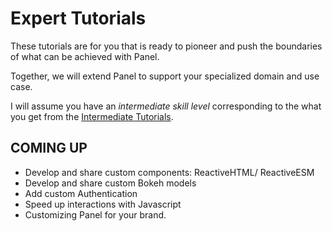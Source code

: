 # Expert Tutorials


These tutorials are for you that is ready to pioneer and push the boundaries of what can be achieved with Panel.

Together, we will extend Panel to support your specialized domain and use case.

I will assume you have an *intermediate skill level* corresponding to the what you get from the [Intermediate Tutorials](../basic/index.md).

## COMING UP

- Develop and share custom components: ReactiveHTML/ ReactiveESM
- Develop and share custom Bokeh models
- Add custom Authentication
- Speed up interactions with Javascript
- Customizing Panel for your brand.
